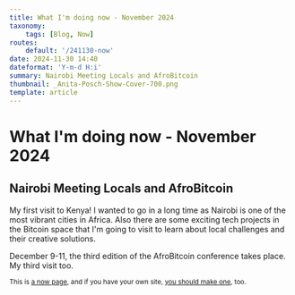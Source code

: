```yaml
---
title: What I'm doing now - November 2024
taxonomy:
    tags: [Blog, Now]
routes:
    default: '/241130-now'
date: 2024-11-30 14:40
dateformat: 'Y-m-d H:i'
summary: Nairobi Meeting Locals and AfroBitcoin
thumbnail: _Anita-Posch-Show-Cover-700.png
template: article
---
```


# What I'm doing now - November 2024

## Nairobi Meeting Locals and AfroBitcoin

My first visit to Kenya! I wanted to go in a long time as Nairobi is one of the most vibrant cities in Africa. Also there are some exciting tech projects in the Bitcoin space that I'm going to visit to learn about local challenges and their creative solutions. 

December 9-11, the third edition of the AfroBitcoin conference takes place. My third visit too.

<small>This is [a now page](https://nownownow.com/about), and if you have your own site, [you should make one](https://nownownow.com/about), too.</small>